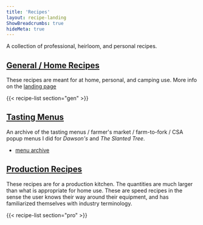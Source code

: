 ```yaml
---
title: 'Recipes'
layout: recipe-landing
ShowBreadcrumbs: true
hideMeta: true
---
```


A collection of professional, heirloom, and personal recipes.

## [General / Home Recipes](/recipes/gen)

These recipes are meant for at home, personal, and camping use.  More info on the [landing page](/recipes/gen)

{{< recipe-list section="gen" >}}

## [Tasting Menus](/recipes/menus)

An archive of the tasting menus / farmer's market / farm-to-fork / CSA popup menus I did for *Dawson's* and *The Slanted Tree*. 

- [menu archive](/recipes/menus)

## [Production Recipes](/recipes/pro)

These recipes are for a production kitchen. The quantities are much larger than what is appropriate for home use. These are speed recipes in the sense the user knows their way around their equipment, and has familiarized themselves with industry terminology.

{{< recipe-list section="pro" >}}

<!--
## [Family Recipes](/recipes/fam)

*Coming soon...*
-->
